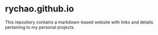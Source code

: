 # rychao.github.io

This repository contains a markdown-based website with links and details pertaining to my personal projects.
